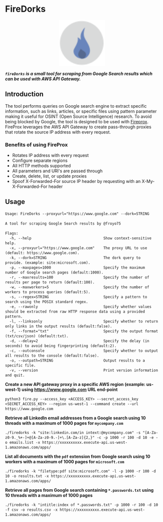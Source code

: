 # FireDorks

<div align="center">
  <img src="images/firedorks.png" width="150px">
</div>

***`fireDorks` is a small tool for scraping from Google Search results which can be used with AWS API Gateway.***

## Introduction

The tool performs queries on Google search engine to extract specific information, such as links, articles, or specific files using pattern parameter making it useful for OSINT (Open Source Intelligence) research.
To avoid being blocked by Google, the tool is designed to be used with [Fireprox](https://github.com/ustayready/fireprox). FireProx leverages the AWS API Gateway to create pass-through proxies that rotate the source IP address with every request.

### Benefits of using FireProx
 * Rotates IP address with every request
 * Configure separate regions
 * All HTTP methods supported
 * All parameters and URI's are passed through
 * Create, delete, list, or update proxies
 * Spoof X-Forwarded-For source IP header by requesting with an X-My-X-Forwarded-For header

## Usage
```shell
Usage: FireDorks --proxyurl="https://www.google.com" --dork=STRING

A tool for scraping Google Search results by @froyo75

Flags:
  -h, --help                                 Show context-sensitive help.
  -x, --proxyurl="https://www.google.com"    The proxy URL to use (default: https://www.google.com).
  -k, --dork=STRING                          The dork query to provide. (example: site:microsoft.com).
  -p, --maxpages=1000                        Specify the maximum number of Google search pages (default:1000).
  -r, --maxresults=100                       Specify the number of results per page to return (default:100).
  -w, --maxworkers=5                         Specify the number of workers to process queries (default:5).
  -s, --regex=STRING                         Specify a pattern to search using the POSIX standard regex.
  -e, --rawonly                              Specify whether values should be extracted from raw HTTP response data using a provided pattern.
  -l, --linksonly                            Specify whether to return only links in the output results (default:false).
  -f, --format="txt"                         Specify the output format (txt/csv/json) (default:txt).
  -d, --delay=2                              Specify the delay (in seconds) to avoid being fingerprinting (default:2).
  -c, --outconsole                           Specify whether to output all results to the console (default:false).
  -o, --outpath=STRING                       Output results to a specific file.
  -v, --version                              Print version information and quit.
```

**Create a new API gateway proxy in a specific AWS region (example: us-west-1) using https://www.google.com URL end-point**

```shell
python3 fire.py --access_key <ACCESS_KEY> --secret_access_key <SECRET_ACCESS_KEY> --region us-west-1 --command create --url https://www.google.com
```

**Retrieve all LinkedIn email addresses from a Google search using 10 threads with a maximum of 1000 pages for `mycompany.com`**
```shell
./firedorks -k "site:linkedin.com/in intext:@mycompany.com" -s "[A-Za-z0-9._%+-]+@[A-Za-z0-9.-]+\.[A-Za-z]{2,}" -c -p 1000 -r 100 -d 10 -e -o emails.list -x https://xxxxxxxxxx.execute-api.us-west-1.amazonaws.com/apps/

```

**List all documents with the `pdf` extension from Google search using 10 workers with a maximum of 1000 pages for `microsoft.com`**

```shell
./firedorks -k "filetype:pdf site:microsoft.com" -l -p 1000 -r 100 -d 10 -o results.txt -x https://xxxxxxxxxx.execute-api.us-west-1.amazonaws.com/apps/
```

**Retrieve all pages from Google search containing `*.passwords.txt` using 10 threads with a maximum of 1000 pages**

```shell
./firedorks -k "intitle:index of *.passwords.txt" -p 1000 -r 100 -d 10 -f csv -o results.csv -x https://xxxxxxxxxx.execute-api.us-west-1.amazonaws.com/apps/
```
